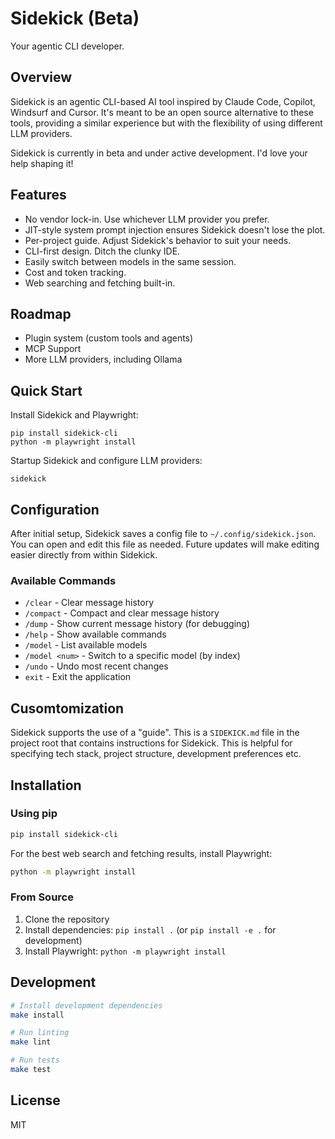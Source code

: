 # Sidekick (Beta)

Your agentic CLI developer.

## Overview

Sidekick is an agentic CLI-based AI tool inspired by Claude Code, Copilot, Windsurf and Cursor. It's meant
to be an open source alternative to these tools, providing a similar experience but with the flexibility of
using different LLM providers.

Sidekick is currently in beta and under active development. I'd love your help shaping it!

## Features

- No vendor lock-in. Use whichever LLM provider you prefer.
- JIT-style system prompt injection ensures Sidekick doesn't lose the plot.
- Per-project guide. Adjust Sidekick's behavior to suit your needs.
- CLI-first design. Ditch the clunky IDE.
- Easily switch between models in the same session.
- Cost and token tracking.
- Web searching and fetching built-in.

## Roadmap

- Plugin system (custom tools and agents)
- MCP Support
- More LLM providers, including Ollama

## Quick Start

Install Sidekick and Playwright:

```
pip install sidekick-cli
python -m playwright install
```

Startup Sidekick and configure LLM providers:

```
sidekick
```

## Configuration

After initial setup, Sidekick saves a config file to `~/.config/sidekick.json`. You can open and 
edit this file as needed. Future updates will make editing easier directly from within Sidekick.

### Available Commands

- `/clear` - Clear message history
- `/compact` - Compact and clear message history
- `/dump` - Show current message history (for debugging)
- `/help` - Show available commands
- `/model` - List available models
- `/model <num>` - Switch to a specific model (by index)
- `/undo` - Undo most recent changes
- `exit` - Exit the application


## Cusomtomization

Sidekick supports the use of a "guide". This is a `SIDEKICK.md` file in the project root that contains
instructions for Sidekick. This is helpful for specifying tech stack, project structure, development
preferences etc.

## Installation

### Using pip

```bash
pip install sidekick-cli
```

For the best web search and fetching results, install Playwright:

```bash
python -m playwright install
```

### From Source

1. Clone the repository
2. Install dependencies: `pip install .` (or `pip install -e .` for development)
3. Install Playwright: `python -m playwright install`

## Development

```bash
# Install development dependencies
make install

# Run linting
make lint

# Run tests
make test
```

## License

MIT
